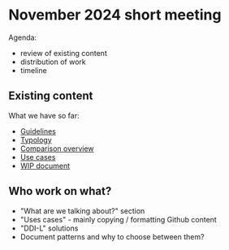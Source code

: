 # November 2024 short meeting

Agenda:
- review of existing content
- distribution of work
- timeline

## Existing content

What we have so far:
- [Guidelines](../deliverables/guidelines.md)
- [Typology](../deliverables/typology.md)
- [Comparison overview](https://github.com/Making-Sense-Info/Varese/blob/main/workshops/comparison-overview.md)
- [Use cases](../use-cases/README.md)
- [WIP document](https://docs.google.com/document/d/1_pg73TyHgv1Z7QsPEmd2PLYaYCBaXvvFl487Dh3Ygp8/edit?tab=t.0)

## Who work on what?

- "What are we talking about?" section
- "Uses cases" - mainly copying / formatting Github content
- "DDI-L" solutions 
- Document patterns and why to choose between them?